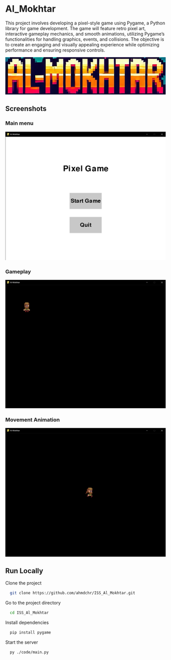 
# Al_Mokhtar
This project involves developing a pixel-style game using Pygame, a Python library for game development. The game will feature retro pixel art, interactive gameplay mechanics, and smooth animations, utilizing Pygame’s functionalities for handling graphics, events, and collisions. The objective is to create an engaging and visually appealing experience while optimizing performance and ensuring responsive controls.



![Logo](logo.jpg)


## Screenshots

### Main menu
![App Screenshot](screenshots/Al-Mokhtar_Main_Menu.png)
### Gameplay
![App Screenshot](screenshots/Al-Mokhtar_Game_play.png)
### Movement Animation
![App Screenshot](screenshots/Al-Mokhtar_Animation_Movement.png)
## Run Locally

Clone the project

```bash
  git clone https://github.com/ahmdchr/ISS_Al_Mokhtar.git
```

Go to the project directory

```bash
  cd ISS_Al_Mokhtar
```

Install dependencies

```bash
  pip install pygame
```

Start the server

```bash
  py ./code/main.py
```


